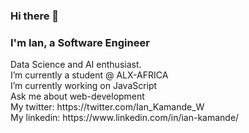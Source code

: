 ### Hi there 👋

<h3>I'm Ian, a Software Engineer</h3>
Data Science and AI enthusiast.<br>
I’m currently a student @ ALX-AFRICA</br>
I’m currently working on JavaScript</br>
Ask me about web-development</br>
My twitter: https://twitter.com/Ian_Kamande_W </br>
My linkedin: https://www.linkedin.com/in/ian-kamande/ </br></br>
